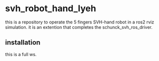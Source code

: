 # svh_robot_hand_lyeh
this is a repository to operate the 5 fingers SVH-hand robot in a ros2 rviz simulation. it is an extention that completes the schunck_svh_ros_driver.

## installation
this is a full ws.
